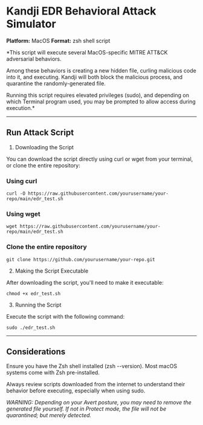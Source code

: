 # Kandji EDR Behavioral Attack Simulator
**Platform:** MacOS
**Format:** zsh shell script

*This script will execute several MacOS-specific MITRE ATT&CK adversarial behaviors.

Among these behaviors is creating a new hidden file, curling malicious code into it, and executing. Kandji will both block the malicious process, and quarantine the randomly-generated file.
 
Running this script requires elevated privileges (sudo), and depending on which Terminal program used, you may be prompted to allow access during execution.*

---
## Run Attack Script
1. Downloading the Script

You can download the script directly using curl or wget from your terminal, or clone the entire repository:

### Using curl
```curl -O https://raw.githubusercontent.com/yourusername/your-repo/main/edr_test.sh```

### Using wget
```wget https://raw.githubusercontent.com/yourusername/your-repo/main/edr_test.sh```

### Clone the entire repository

```git clone https://github.com/yourusername/your-repo.git```

2. Making the Script Executable

After downloading the script, you'll need to make it executable:

```chmod +x edr_test.sh```

3. Running the Script

Execute the script with the following command:

```sudo ./edr_test.sh```

---
## Considerations

Ensure you have the Zsh shell installed (zsh --version). Most macOS systems come with Zsh pre-installed.

Always review scripts downloaded from the internet to understand their behavior before executing, especially when using sudo.

*WARNING: Depending on your Avert posture, you may need to remove the generated file yourself. If not in Protect mode, the file will not be quarantined; but merely detected.*
